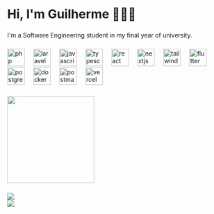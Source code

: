 <h1 align="left">Hi, I'm Guilherme 👨🏻‍💻</h1>

###

<p align="left">I'm a Software Engineering student in my final year of university.</p>

###

<div align="left">
  <img src="https://cdn.simpleicons.org/php/777BB4" height="40" alt="php logo"  />
  <img width="12" />
  <img src="https://cdn.simpleicons.org/laravel/FF2D20" height="40" alt="laravel logo"  />
  <img width="12" />
  <img src="https://cdn.simpleicons.org/javascript/F7DF1E" height="40" alt="javascript logo"  />
  <img width="12" />
  <img src="https://cdn.simpleicons.org/typescript/3178C6" height="40" alt="typescript logo"  />
  <img width="12" />
  <img src="https://cdn.simpleicons.org/react/61DAFB" height="40" alt="react logo"  />
  <img width="12" />
  <img src="https://cdn.simpleicons.org/nextdotjs/000000" height="40" alt="nextjs logo"  />
  <img width="12" />
  <img src="https://cdn.simpleicons.org/tailwindcss/06B6D4" height="40" alt="tailwindcss logo"  />
  <img width="12" />
<!--   <img src="https://cdn.simpleicons.org/dart/0175C2" height="40" alt="dart logo"  /> -->
<!--   <img width="12" /> -->
  <img src="https://cdn.simpleicons.org/flutter/02569B" height="40" alt="flutter logo"  /> 
  <img width="12" />
<!--   <img src="https://cdn.simpleicons.org/firebase/FFCA28" height="40" alt="firebase logo"  /> -->
<!--   <img width="12" /> -->
  <img src="https://cdn.simpleicons.org/postgresql/4169E1" height="40" alt="postgresql logo"  />
  <img width="12" />
<!--   <img src="https://cdn.simpleicons.org/mongodb/47A248" height="40" alt="mongodb logo"  /> -->
<!--   <img width="12" /> -->
  <img src="https://cdn.simpleicons.org/docker/2496ED" height="40" alt="docker logo"  />
  <img width="12" />
<!--   <img src="https://cdn.simpleicons.org/kubernetes/326CE5" height="40" alt="kubernetes logo"  /> -->
<!--   <img width="12" /> -->
  <img src="https://cdn.simpleicons.org/postman/FF6C37" height="40" alt="postman logo"  />
  <img width="12" />
<!--   <img src="https://skillicons.dev/icons?i=aws" height="40" alt="aws logo"  /> -->
<!--   <img width="12" /> -->
  <img src="https://cdn.simpleicons.org/vercel/000000" height="40" alt="vercel logo"  />
  <img width="12" />
<!--   <img src="https://cdn.simpleicons.org/git/F05032" height="40" alt="git logo"  /> -->
<!--   <img width="12" /> -->
<!--   <img src="https://skillicons.dev/icons?i=vscode" height="40" alt="vscode logo"  /> -->
<!--   <img width="12" /> -->
<!--   <img src="https://cdn.jsdelivr.net/gh/devicons/devicon/icons/phpstorm/phpstorm-original.svg" height="40" alt="phpstorm logo"  /> -->
<!--   <img width="12" /> -->
<!--   <img src="https://cdn.simpleicons.org/linux/FCC624" height="40" alt="linux logo"  /> -->
</div>

###

<div align="left">
  <img height="200" src="https://i.pinimg.com/originals/d0/bf/c7/d0bfc76da6de38f91bcec23efe85082a.gif"  />
</div>

###
![](https://github-readme-streak-stats.herokuapp.com/?user=guibitt7&theme=tokyonight&hide_border=false)<br/>
![](https://github-readme-stats.vercel.app/api/top-langs/?username=guibitt7&theme=tokyonight&hide_border=false&include_all_commits=false&count_private=false&layout=compact)


